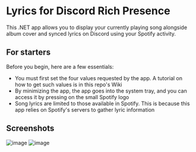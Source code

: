 # Lyrics for Discord Rich Presence
This .NET app allows you to display your currently playing song alongside album cover and synced lyrics on Discord using your Spotify activity.
## For starters
Before you begin, here are a few essentials:
* You must first set the four values requested by the app. A tutorial on how to get such values is in this repo's Wiki
* By minimizing the app, the app goes into the system tray, and you can access it by pressing on the small Spotify logo
* Song lyrics are limited to those available in Spotify. This is because this app relies on Spotify's servers to gather lyric information
## Screenshots
![image](https://github.com/yagdev/Spotify-Lyrics-For-Discord/assets/53407061/be933708-7dfb-4d0c-b795-ba9124c8be4c)
![image](https://github.com/yagdev/Spotify-Lyrics-For-Discord/assets/53407061/f0ea8551-7828-4959-b794-a117e897f324)

